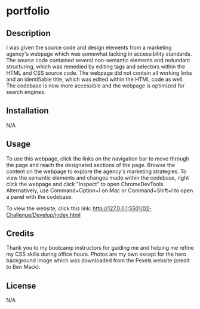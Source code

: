 # portfolio
<!-- Replace with updated README -->
## Description

I was given the source code and design elements from a marketing agency's webpage which was somewhat lacking in accessibility standards. The source code contained several non-semantic elements and redundant structuring, which was remedied by editing tags and selectors within the HTML and CSS source code. The webpage did not contain all working links and an identifiable title, which was edited within the HTML code as well. The codebase is now more accessible and the webpage is optimized for search engines.

## Installation

N/A

## Usage

To use this webpage, click the links on the navigation bar to move through the page and reach the designated sections of the page. Browse the content on the webpage to explore the agency's marketing strategies. To view the semantic elements and changes made within the codebase, right click the webpage and click "Inspect" to open ChromeDevTools. Alternatively, use Command+Option+I on Mac or Command+Shift+I to open a panel with the codebase.

To view the website, click this link: http://127.0.0.1:5501/02-Challenge/Develop/index.html



## Credits

Thank you to my bootcamp instructors for guiding me and helping me refine my CSS skills during office hours. Photos are my own except for the hero background image which was downloaded from the Pexels website (credit to Ben Mack).

## License

N/A
